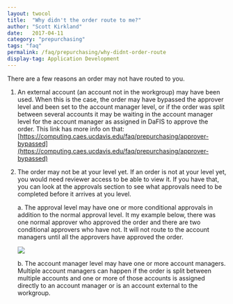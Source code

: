 ```yaml
---
layout: twocol
title:  "Why didn't the order route to me?"
author: "Scott Kirkland"
date:   2017-04-11
category: "prepurchasing"
tags: "faq"
permalink: /faq/prepurchasing/why-didnt-order-route
display-tag: Application Development
---
```


There are a few reasons an order may not have routed to you.

1. An external account (an account not in the workgroup) may have been used. When this is the case, the order may have bypassed the approver level and been set to the account manager level, or if the order was split between several accounts it may be waiting in the account manager level for the account manager as assigned in DaFIS to approve the order. This link has more info on that: [https://computing.caes.ucdavis.edu/faq/prepurchasing/approver-bypassed](https://computing.caes.ucdavis.edu/faq/prepurchasing/approver-bypassed)

2. The order may not be at your level yet. If an order is not at your level yet, you would need reviewer access to be able to view it. If you have that, you can look at the approvals section to see what approvals need to be completed before it arrives at you level.

   a. The approval level may have one or more conditional approvals in addition to the normal approval level. It my example below, there was one normal approver who approved the order and there are two conditional approvers who have not. It will not route to the account managers until all the approvers have approved the order.

   ![](https://i.embed.ly/1/image?url=http%3A%2F%2Fucdavis.github.io%2FPurchasing%2Fimages%2Ffaq%2Fapprovals.png&key=afea23f29e5a4f63bd166897e3dc72df)

   b. The account manager level may have one or more account managers. Multiple account managers can happen if the order is split between multiple accounts and one or more of those accounts is assigned directly to an account manager or is an account external to the workgroup.
